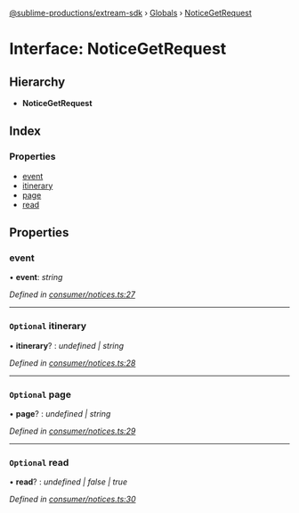 [@sublime-productions/extream-sdk](../README.md) › [Globals](../globals.md) › [NoticeGetRequest](noticegetrequest.md)

# Interface: NoticeGetRequest

## Hierarchy

* **NoticeGetRequest**

## Index

### Properties

* [event](noticegetrequest.md#event)
* [itinerary](noticegetrequest.md#optional-itinerary)
* [page](noticegetrequest.md#optional-page)
* [read](noticegetrequest.md#optional-read)

## Properties

###  event

• **event**: *string*

*Defined in [consumer/notices.ts:27](https://github.com/Extream-SaaS/ex-sdk/blob/dd0fa1a/src/consumer/notices.ts#L27)*

___

### `Optional` itinerary

• **itinerary**? : *undefined | string*

*Defined in [consumer/notices.ts:28](https://github.com/Extream-SaaS/ex-sdk/blob/dd0fa1a/src/consumer/notices.ts#L28)*

___

### `Optional` page

• **page**? : *undefined | string*

*Defined in [consumer/notices.ts:29](https://github.com/Extream-SaaS/ex-sdk/blob/dd0fa1a/src/consumer/notices.ts#L29)*

___

### `Optional` read

• **read**? : *undefined | false | true*

*Defined in [consumer/notices.ts:30](https://github.com/Extream-SaaS/ex-sdk/blob/dd0fa1a/src/consumer/notices.ts#L30)*
